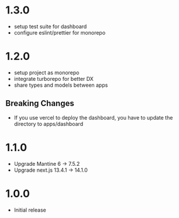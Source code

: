 # 1.3.0

- setup test suite for dashboard
- configure eslint/prettier for monorepo

# 1.2.0

- setup project as monorepo
- integrate turborepo for better DX
- share types and models between apps

## Breaking Changes

- If you use vercel to deploy the dashboard, you have to update the directory to apps/dashboard

# 1.1.0

- Upgrade Mantine 6 -> 7.5.2
- Upgrade next.js 13.4.1 -> 14.1.0

# 1.0.0

- Initial release
